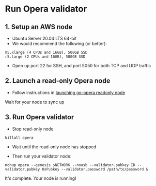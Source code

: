 # Run Opera validator

## 1. Setup an AWS node
- Ubuntu Server 20.04 LTS 64-bit
- We would recommend the following (or better): 
```
m5.xlarge (4 CPUs and 16GB), 500GB SSD
r5.large (2 CPUs and 16GB), 500GB SSD
```
 
- Open up port 22 for SSH, and port 5050 for both TCP and UDP traffic

## 2. Launch a read-only Opera node
 - Follow instructions in [launching go-opera readonly node](./setup-readonly-node.sh)

Wait for your node to sync up

## 3. Run Opera validator
- Stop read-only node

```shell script
killall opera
```

- Wait until the read-only node has stopped

- Then run your validator node:

```shell script
nohup opera --genesis $NETWORK --nousb --validator.pubkey ID --validator.pubkey 0xPubkey --validator.password /path/to/password &
```

It's complete. Your node is running!
